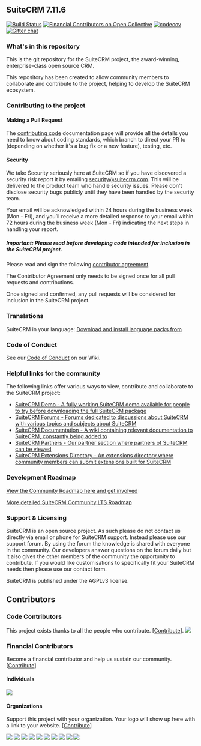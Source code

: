 ## SuiteCRM 7.11.6

[![Build Status](https://travis-ci.org/salesagility/SuiteCRM.svg?branch=hotfix)](https://travis-ci.org/salesagility/SuiteCRM)
[![Financial Contributors on Open Collective](https://opencollective.com/SuiteCRM/all/badge.svg?label=financial+contributors)](https://opencollective.com/SuiteCRM) [![codecov](https://codecov.io/gh/salesagility/SuiteCRM/branch/hotfix/graph/badge.svg)](https://codecov.io/gh/salesagility/SuiteCRM/branch/hotfix)
[![Gitter chat](https://badges.gitter.im/gitterHQ/gitter.png)](https://gitter.im/suitecrm/Lobby)

### What's in this repository ###

This is the git repository for the SuiteCRM project, the award-winning, enterprise-class open source CRM.

This repository has been created to allow community members to collaborate and contribute to the project, helping to develop the SuiteCRM ecosystem.

### Contributing to the project ###

#### Making a Pull Request ####

The [contributing code](https://docs.suitecrm.com/community/contributing-code/) documentation page will provide all the details you need to know about coding standards, which branch to direct your PR to (depending on whether it's a bug fix or a new feature), testing, etc.

#### Security ####

We take Security seriously here at SuiteCRM so if you have discovered a security risk report it by
emailing security@suitecrm.com. This will be delivered to the product team who handle security issues.
Please don't disclose security bugs publicly until they have been handled by the security team.

Your email will be acknowledged within 24 hours during the business week (Mon - Fri), and you’ll receive a more
detailed response to your email within 72 hours during the business week (Mon - Fri) indicating the next steps in
handling your report.

##### Important: Please read before developing code intended for inclusion in the SuiteCRM project. #####

Please read and sign the following [contributor agreement][cont_agrmt]

[cont_agrmt]: https://www.clahub.com/agreements/salesagility/SuiteCRM

The Contributor Agreement only needs to be signed once for all pull requests and contributions. 

Once signed and confirmed, any pull requests will be considered for inclusion in the SuiteCRM project.


### Translations ###
SuiteCRM in your language: [ Download and install language packs from][suitecrm_languages]

[suitecrm_languages]: https://crowdin.com/project/suitecrmtranslations


### Code of Conduct ###

See our [Code of Conduct][code_of_conduct] on our Wiki.

[code_of_conduct]: https://docs.suitecrm.com/community/code-of-conduct/


### Helpful links for the community ###

The following links offer various ways to view, contribute and collaborate to the SuiteCRM project:


+ [SuiteCRM Demo - A fully working SuiteCRM demo available for people to try before downloading the full SuiteCRM package][suitecrm_demo]
+ [SuiteCRM Forums - Forums dedicated to discussions about SuiteCRM with various topics and subjects about SuiteCRM][suitecrm_forums]
+ [SuiteCRM Documentation - A wiki containing relevant documentation to SuiteCRM, constantly being added to][suitecrm_docs]
+ [SuiteCRM Partners - Our partner section where partners of SuiteCRM can be viewed][suitecrm_partners]
+ [SuiteCRM Extensions Directory - An extensions directory where community members can submit extensions built for SuiteCRM][suitecrm_ext]

[suitecrm_demo]: https://suitecrm.com/demo
[suitecrm_forums]: https://suitecrm.com/suitecrm/forum/suite-forum
[suitecrm_docs]: https://docs.suitecrm.com/
[suitecrm_partners]: https://suitecrm.com/about/about-us/partners
[suitecrm_ext]: https://store.suitecrm.com/

### Development Roadmap ###

[ View the Community Roadmap here and get involved][suitecrm_roadmap]

[suitecrm_roadmap]: https://suitecrm.com/roadmap

[More detailed SuiteCRM Community LTS Roadmap][suitecrm_detailed_roadmap]

[suitecrm_detailed_roadmap]: https://suitecrm.com/lts/

### Support & Licensing ###

SuiteCRM is an open source project. As such please do not contact us directly via email or phone for SuiteCRM support. Instead please use our support forum. By using the forum the knowledge is shared with everyone in the community. Our developers answer questions on the forum daily but it also gives the other members of the community the opportunity to contribute. If you would like customisations to specifically fit your SuiteCRM  needs then please use our contact form.

SuiteCRM is published under the AGPLv3 license.


## Contributors

### Code Contributors

This project exists thanks to all the people who contribute. [[Contribute](CONTRIBUTING.md)].
<a href="https://github.com/salesagility/SuiteCRM/graphs/contributors"><img src="https://opencollective.com/SuiteCRM/contributors.svg?width=890&button=false" /></a>

### Financial Contributors

Become a financial contributor and help us sustain our community. [[Contribute](https://opencollective.com/SuiteCRM/contribute)]

#### Individuals

<a href="https://opencollective.com/SuiteCRM"><img src="https://opencollective.com/SuiteCRM/individuals.svg?width=890"></a>

#### Organizations

Support this project with your organization. Your logo will show up here with a link to your website. [[Contribute](https://opencollective.com/SuiteCRM/contribute)]

<a href="https://opencollective.com/SuiteCRM/organization/0/website"><img src="https://opencollective.com/SuiteCRM/organization/0/avatar.svg"></a>
<a href="https://opencollective.com/SuiteCRM/organization/1/website"><img src="https://opencollective.com/SuiteCRM/organization/1/avatar.svg"></a>
<a href="https://opencollective.com/SuiteCRM/organization/2/website"><img src="https://opencollective.com/SuiteCRM/organization/2/avatar.svg"></a>
<a href="https://opencollective.com/SuiteCRM/organization/3/website"><img src="https://opencollective.com/SuiteCRM/organization/3/avatar.svg"></a>
<a href="https://opencollective.com/SuiteCRM/organization/4/website"><img src="https://opencollective.com/SuiteCRM/organization/4/avatar.svg"></a>
<a href="https://opencollective.com/SuiteCRM/organization/5/website"><img src="https://opencollective.com/SuiteCRM/organization/5/avatar.svg"></a>
<a href="https://opencollective.com/SuiteCRM/organization/6/website"><img src="https://opencollective.com/SuiteCRM/organization/6/avatar.svg"></a>
<a href="https://opencollective.com/SuiteCRM/organization/7/website"><img src="https://opencollective.com/SuiteCRM/organization/7/avatar.svg"></a>
<a href="https://opencollective.com/SuiteCRM/organization/8/website"><img src="https://opencollective.com/SuiteCRM/organization/8/avatar.svg"></a>
<a href="https://opencollective.com/SuiteCRM/organization/9/website"><img src="https://opencollective.com/SuiteCRM/organization/9/avatar.svg"></a>
